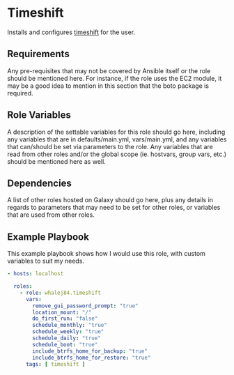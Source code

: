 Timeshift
=========

Installs and configures [timeshift](https://github.com/linuxmint/timeshift) for the user.

Requirements
------------

Any pre-requisites that may not be covered by Ansible itself or the role should be mentioned here. For instance, if the role uses the EC2 module, it may be a good idea to mention in this section that the boto package is required.

Role Variables
--------------

A description of the settable variables for this role should go here, including any variables that are in defaults/main.yml, vars/main.yml, and any variables that can/should be set via parameters to the role. Any variables that are read from other roles and/or the global scope (ie. hostvars, group vars, etc.) should be mentioned here as well.

Dependencies
------------

A list of other roles hosted on Galaxy should go here, plus any details in regards to parameters that may need to be set for other roles, or variables that are used from other roles.

Example Playbook
----------------

This example playbook shows how I would use this role, with custom variables to suit my needs.

```yaml
- hosts: localhost

  roles:
    - role: whalej84.timeshift
      vars:
        remove_gui_password_prompt: "true"
        location_mount: "/"
        do_first_run: "false"
        schedule_monthly: "true"
        schedule_weekly: "true"
        schedule_daily: "true"
        schedule_boot: "true"
        include_btrfs_home_for_backup: "true"
        include_btrfs_home_for_restore: "true"
      tags: [ timeshift ]
```
